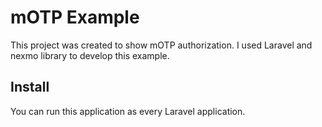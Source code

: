 # mOTP Example
This project was created to show mOTP authorization. I used Laravel and nexmo library to develop this example.

## Install
You can run this application as every Laravel application.